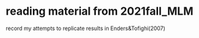 # reading material from 2021fall_MLM
record my attempts to replicate results in Enders&Tofighi(2007)
